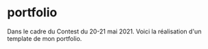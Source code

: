 # portfolio

Dans le cadre du Contest du 20-21 mai 2021. Voici la réalisation d'un template de mon portfolio.
